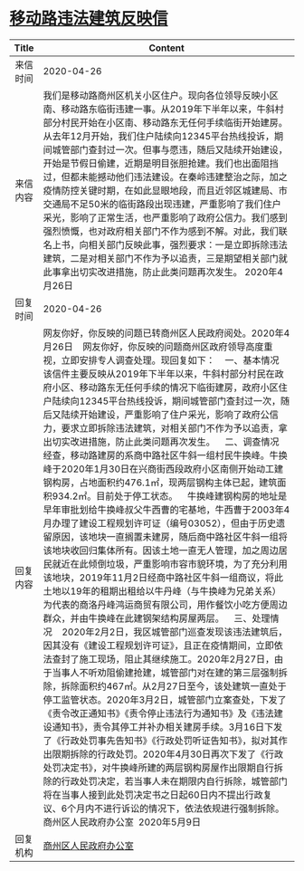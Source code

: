 # <a href="http://www.shangluo.gov.cn/zmhd/ldxxxx.jsp?urltype=leadermail.LeaderMailContentUrl&wbtreeid=1112&leadermailid=5813">移动路违法建筑反映信</a>
|Title|Content|
|:---:|---|
|来信时间|2020-04-26|
|来信内容|我们是移动路商州区机关小区住户。现向各位领导反映小区南、移动路东临街违建一事。从2019年下半年以来，牛斜村部分村民开始在小区南、移动路东无任何手续临街开始建房。从去年12月开始，我们住户陆续向12345平台热线投诉，期间城管部门查封过一次。但事与愿违，随后又陆续开始建设，开始是节假日偷建，近期是明目张胆抢建。我们也出面阻挡过，但都未能撼动他们违法建设。在秦岭违建整治之际，加之疫情防控关键时期，在如此显眼地段，而且近邻区城建局、市交通局不足50米的临街路段出现违建，严重影响了我们住户采光，影响了正常生活，也严重影响了政府公信力。我们感到强烈愤慨，也对政府相关部门不作为感到不解。对此，我们联名上书，向相关部门反映此事，强烈要求：一是立即拆除违法建筑，二是对相关部门不作为予以追责，三是期望相关部门就此事拿出切实改进措施，防止此类问题再次发生。 2020年4月26日|
|回复时间|2020-04-26|
|回复内容|网友你好，你反映的问题已转商州区人民政府阅处。2020年4月26日    网友你好，你反映的问题商州区政府领导高度重视，立即安排专人调查处理。现回复如下：    一、基本情况    该信件主要反映从2019年下半年以来，牛斜村部分村民在政府小区、移动路东无任何手续的情况下临街建房，政府小区住户陆续向12345平台热线投诉，期间城管部门查封过一次，随后又陆续开始建设，严重影响了住户采光，影响了政府公信力，要求立即拆除违法建筑，对相关部门不作为予以追责，拿出切实改进措施，防止此类问题再次发生。    二、调查情况    经查，移动路建房的系商中路社区牛斜一组村民牛换峰。牛换峰于2020年1月30日在兴商街西段政府小区南侧开始动工建钢构房，占地面积约476.1㎡，现两层钢构主体已起，建筑面积934.2㎡。目前处于停工状态。    牛换峰建钢构房的地址是早年审批划给牛换峰叔父牛西曹的宅基地，牛西曹于2003年4月办理了建设工程规划许可证（编号03052），但由于历史遗留原因，该地块一直搁置未建房，随后商中路社区牛斜一组将该地块收回归集体所有。因该土地一直无人管理，加之周边居民就近在此倾倒垃圾，严重影响市容市貌环境，为了充分利用该地块，2019年11月2日经商中路社区牛斜一组商议，将此土地以19年的租期出租给以牛丹峰（与牛换峰为兄弟关系）为代表的商洛丹峰鸿运商贸有限公司，用作餐饮小吃方便周边群众，并由牛换峰在此建钢架结构房屋两层。    三、处理情况    2020年2月2日，我区城管部门巡查发现该违法建筑后，因其没有《建设工程规划许可证》，且正在疫情期间，立即依法查封了施工现场，阻止其继续施工。2020年2月27日，由于当事人不听劝阻偷建抢建，城管部门对在建的第三层强制拆除，拆除面积约467㎡。从2月27日至今，该处建筑一直处于停工监管状态。2020年3月2日，城管部门立案查处，下发了《责令改正通知书》《责令停止违法行为通知书》及《违法建设通知书》，责令其停工并补办相关建房手续。3月16日下发了《行政处罚事先告知书》《行政处罚听证告知书》，拟对其作出限期拆除的行政处罚。2020年4月30日再次下发了《行政处罚决定书》，对牛换峰所建的两层钢构房屋作出限期自行拆除的行政处罚决定，若当事人未在期限内自行拆除，城管部门将在当事人接到此处罚决定书之日起60日内不提出行政复议、6个月内不进行诉讼的情况下，依法依规进行强制拆除。商州区人民政府办公室  2020年5月9日|
|回复机构|<a href="../../categories/agencies/商州区人民政府办公室.md">商州区人民政府办公室</a>|